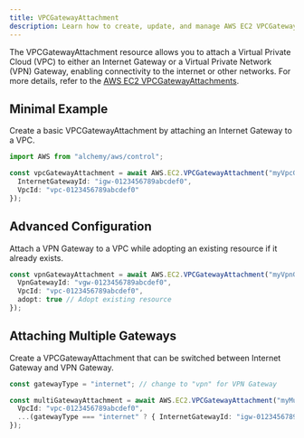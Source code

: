 ```yaml
---
title: VPCGatewayAttachment
description: Learn how to create, update, and manage AWS EC2 VPCGatewayAttachments using Alchemy Cloud Control.
---
```



The VPCGatewayAttachment resource allows you to attach a Virtual Private Cloud (VPC) to either an Internet Gateway or a Virtual Private Network (VPN) Gateway, enabling connectivity to the internet or other networks. For more details, refer to the [AWS EC2 VPCGatewayAttachments](https://docs.aws.amazon.com/ec2/latest/userguide/).

## Minimal Example

Create a basic VPCGatewayAttachment by attaching an Internet Gateway to a VPC.

```ts
import AWS from "alchemy/aws/control";

const vpcGatewayAttachment = await AWS.EC2.VPCGatewayAttachment("myVpcGatewayAttachment", {
  InternetGatewayId: "igw-0123456789abcdef0",
  VpcId: "vpc-0123456789abcdef0"
});
```

## Advanced Configuration

Attach a VPN Gateway to a VPC while adopting an existing resource if it already exists.

```ts
const vpnGatewayAttachment = await AWS.EC2.VPCGatewayAttachment("myVpnGatewayAttachment", {
  VpnGatewayId: "vgw-0123456789abcdef0",
  VpcId: "vpc-0123456789abcdef0",
  adopt: true // Adopt existing resource
});
```

## Attaching Multiple Gateways

Create a VPCGatewayAttachment that can be switched between Internet Gateway and VPN Gateway.

```ts
const gatewayType = "internet"; // change to "vpn" for VPN Gateway

const multiGatewayAttachment = await AWS.EC2.VPCGatewayAttachment("myMultiGatewayAttachment", {
  VpcId: "vpc-0123456789abcdef0",
  ...(gatewayType === "internet" ? { InternetGatewayId: "igw-0123456789abcdef0" } : { VpnGatewayId: "vgw-0123456789abcdef0" })
});
```
